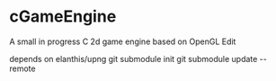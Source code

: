 # cGameEngine

A small in progress C 2d game engine based on OpenGL Edit

depends on elanthis/upng
git submodule init
git submodule update --remote

